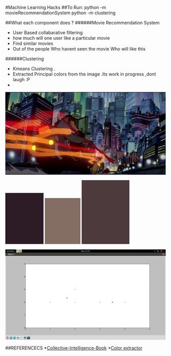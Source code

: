 #Machine Learning Hacks
##To Run:
     python -m movieRecommendationSystem
     python -m clustering


##What each component does ?
######Movie Recommendation System
* User Based collabarative filtering
* how much will one user like a particular  movie
* Find similar movies
* Out of the people Who havent seen the movie Who will like this 

######Clustering
* Kmeans Clustering .
* Extracted Principal colors from the image .Its work in progress ,dont laugh :P
* 

![Image]( clustering/s1.jpg "Image")

![Principal color ]( clustering/c1.png "Color Image")
![Principal color ]( clustering/c2.png "Color Image")
![Principal color ]( clustering/c3.png "Color Image")



![KMeans Cluster figure]( clustering/cluster.png "Cluster Centres Creation")


##REFERENCECS
*[Collective-Intelligence-Book](http://www.amazon.com/Programming-Collective-Intelligence-Building-Applications/dp/0596529325)
*[Color extractor](http://charlesleifer.com/blog/using-python-and-k-means-to-find-the-dominant-colors-in-images/)

